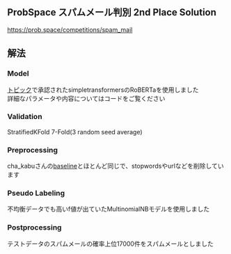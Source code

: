 ## ProbSpace スパムメール判別 2nd Place Solution  
https://prob.space/competitions/spam_mail  
## 解法  
### Model  
[トピック](https://prob.space/competitions/spam_mail/discussions/pop-ketle-Post29c55c7e659c8dc3ea45)で承認されたsimpletransformersのRoBERTaを使用しました  
詳細なパラメータや内容についてはコードをご覧ください　　
### Validation  
StratifiedKFold 7-Fold(3 random seed average)  
### Preprocessing  
cha_kabuさんの[baseline](https://prob.space/competitions/spam_mail/discussions/cha_kabu-Postd207047dddb824a851d4)とほとんど同じで、stopwordsやurlなどを削除しています  
### Pseudo Labeling
不均衡データでも高いf値が出ていたMultinomialNBモデルを使用しました   
### Postprocessing
テストデータのスパムメールの確率上位17000件をスパムメールとしました  
